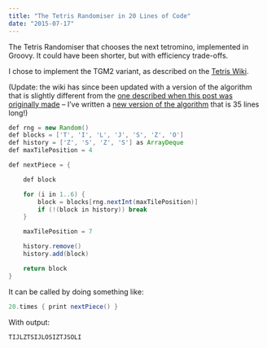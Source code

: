 ```yaml
---
title: "The Tetris Randomiser in 20 Lines of Code"
date: "2015-07-17"
---
```


The Tetris Randomiser that chooses the next tetromino, implemented in Groovy. It could have been shorter, but with efficiency trade-offs.

I chose to implement the TGM2 variant, as described on the [Tetris Wiki](https://tetris.wikia.com/wiki/TGM_randomizer).

<!-- end -->

(Update: the wiki has since been updated with a version of the algorithm that is slightly different from the [one described when this post was originally made](https://tetris.fandom.com/wiki/TGM_randomizer?oldid=14149) – I’ve written a [new version of the algorithm](https://gist.github.com/Ceva24/065d64d2b7cbbe7cfe29) that is 35 lines long!)

```java
def rng = new Random()
def blocks = ['T', 'I', 'L', 'J', 'S', 'Z', 'O']
def history = ['Z', 'S', 'Z', 'S'] as ArrayDeque
def maxTilePosition = 4

def nextPiece = {

    def block

    for (i in 1..6) {
        block = blocks[rng.nextInt(maxTilePosition)]
        if (!(block in history)) break
    }

    maxTilePosition = 7

    history.remove()
    history.add(block)

    return block
}
```

It can be called by doing something like:

```java
20.times { print nextPiece() }
```

With output:

```
TIJLZTSIJLOSIZTJSOLI
```
